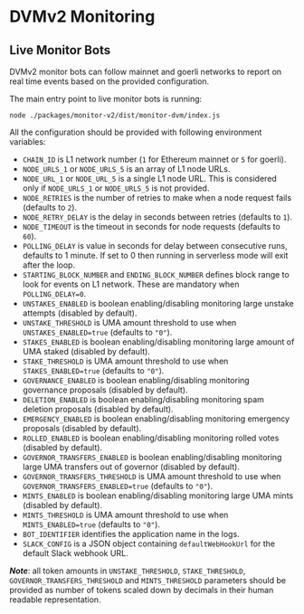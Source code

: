 # DVMv2 Monitoring

## Live Monitor Bots

DVMv2 monitor bots can follow mainnet and goerli networks to report on real time events based on the provided configuration.

The main entry point to live monitor bots is running:

```
node ./packages/monitor-v2/dist/monitor-dvm/index.js
```

All the configuration should be provided with following environment variables:

- `CHAIN_ID` is L1 network number (`1` for Ethereum mainnet or `5` for goerli).
- `NODE_URLS_1` or `NODE_URLS_5` is an array of L1 node URLs.
- `NODE_URL_1` or `NODE_URL_5` is a single L1 node URL. This is considered only if `NODE_URLS_1` or `NODE_URLS_5` is not provided.
- `NODE_RETRIES` is the number of retries to make when a node request fails (defaults to `2`).
- `NODE_RETRY_DELAY` is the delay in seconds between retries (defaults to `1`).
- `NODE_TIMEOUT` is the timeout in seconds for node requests (defaults to `60`).
- `POLLING_DELAY` is value in seconds for delay between consecutive runs, defaults to 1 minute. If set to 0 then running in serverless mode will exit after the loop.
- `STARTING_BLOCK_NUMBER` and `ENDING_BLOCK_NUMBER` defines block range to look for events on L1 network. These are mandatory when `POLLING_DELAY=0`.
- `UNSTAKES_ENABLED` is boolean enabling/disabling monitoring large unstake attempts (disabled by default).
- `UNSTAKE_THRESHOLD` is UMA amount threshold to use when `UNSTAKES_ENABLED=true` (defaults to `"0"`).
- `STAKES_ENABLED` is boolean enabling/disabling monitoring large amount of UMA staked (disabled by default).
- `STAKE_THRESHOLD` is UMA amount threshold to use when `STAKES_ENABLED=true` (defaults to `"0"`).
- `GOVERNANCE_ENABLED` is boolean enabling/disabling monitoring governance proposals (disabled by default).
- `DELETION_ENABLED` is boolean enabling/disabling monitoring spam deletion proposals (disabled by default).
- `EMERGENCY_ENABLED` is boolean enabling/disabling monitoring emergency proposals (disabled by default).
- `ROLLED_ENABLED` is boolean enabling/disabling monitoring rolled votes (disabled by default).
- `GOVERNOR_TRANSFERS_ENABLED` is boolean enabling/disabling monitoring large UMA transfers out of governor (disabled by default).
- `GOVERNOR_TRANSFERS_THRESHOLD` is UMA amount threshold to use when `GOVERNOR_TRANSFERS_ENABLED=true` (defaults to `"0"`).
- `MINTS_ENABLED` is boolean enabling/disabling monitoring large UMA mints (disabled by default).
- `MINTS_THRESHOLD` is UMA amount threshold to use when `MINTS_ENABLED=true` (defaults to `"0"`).
- `BOT_IDENTIFIER` identifies the application name in the logs.
- `SLACK_CONFIG` is a JSON object containing `defaultWebHookUrl` for the default Slack webhook URL.

**_Note_**: all token amounts in `UNSTAKE_THRESHOLD`, `STAKE_THRESHOLD`, `GOVERNOR_TRANSFERS_THRESHOLD` and `MINTS_THRESHOLD`
parameters should be provided as number of tokens scaled down by decimals in their human readable representation.
